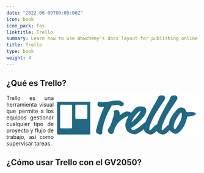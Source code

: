 ```yaml
---
date: "2022-06-09T00:00:00Z"
icon: book
icon_pack: fas
linktitle: Trello
summary: Learn how to use Wowchemy's docs layout for publishing online courses, software documentation, and tutorials.
title: Trello
type: book
weight: 4
---
```


## ¿Qué es Trello?

<img src="trello.jpg" width=380 style="float: right; margin-top: 0rem; margin-bottom:1rem; padding:0rem;"/>

<p style='text-align:justify;'>Trello es una herramienta visual que permite a los equipos gestionar cualquier tipo de proyecto y flujo de trabajo, así como supervisar tareas.

## ¿Cómo usar Trello con el GV2050?

<p style='text-align:justify;'>